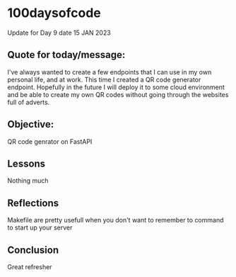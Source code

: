 # 100daysofcode
Update for Day 9 date 15 JAN 2023 
## Quote for today/message: 
I've always wanted to create a few endpoints that I can use in my own personal life,
and at work. This time I created a QR code generator endpoint. Hopefully in the future 
I will deploy it to some cloud environment and be able to create my own QR codes without 
going through the websites full of adverts. 
## Objective: 

QR code genrator on FastAPI

## Lessons
Nothing much 
## Reflections
Makefile are pretty usefull when you don't want to remember to command to start up your server
## Conclusion 
Great refresher
